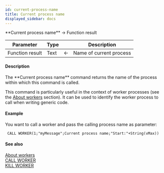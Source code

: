 ```yaml
---
id: current-process-name
title: Current process name
displayed_sidebar: docs
---
```


<!--REF #_command_.Current process name.Syntax-->**Current process name**  -> Function result<!-- END REF-->
<!--REF #_command_.Current process name.Params-->
| Parameter | Type |  | Description |
| --- | --- | --- | --- |
| Function result | Text | <- | Name of current process |

<!-- END REF-->

#### Description 

<!--REF #_command_.Current process name.Summary-->The **Current process name** command returns the name of the process within which this command is called.<!-- END REF-->

This command is particularly useful in the context of worker processes (see the [About workers](/4Dv20R6/4D/20-R6/About-workers.300-6958856.en.html) section). It can be used to identify the worker process to call when writing generic code. 

#### Example 

You want to call a worker and pass the calling process name as parameter:

```4d
 CALL WORKER(1;"myMessage";Current process name;"Start:"+String(vMax))
```

#### See also 

[About workers](../../4D/20-R6/About-workers.300-6958856.en.html)  
[CALL WORKER](call-worker.md)  
[KILL WORKER](kill-worker.md)  